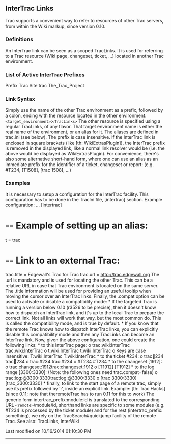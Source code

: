 ## InterTrac Links
Trac supports a convenient way to refer to resources of other Trac servers,
from within the Wiki markup, since version 0.10.
### Definitions
An InterTrac link can be seen as a scoped TracLinks. It is used for referring
to a Trac resource (Wiki page, changeset, ticket, ...) located in another Trac
environment.
### List of Active InterTrac Prefixes
Prefix Trac Site
trac   The_Trac_Project
### Link Syntax
Simply use the name of the other Trac environment as a prefix, followed by a
colon, ending with the resource located in the other environment.
`<target_environment>`:`<TracLinks>`
The other resource is specified using a regular TracLinks, of any flavor.
That target environment name is either the real name of the environment, or an
alias for it. The aliases are defined in trac.ini (see below). The prefix is
case insensitive.
If the InterTrac link is enclosed in square brackets (like [th:
WikiExtrasPlugin]), the InterTrac prefix is removed in the displayed link, like
a normal link resolver would be (i.e. the above would be displayed as
WikiExtrasPlugin).
For convenience, there's also some alternative short-hand form, where one can
use an alias as an immediate prefix for the identifier of a ticket, changeset
or report: (e.g. #T234, [T1508], [trac 1508], ...)
### Examples
It is necessary to setup a configuration for the InterTrac facility. This
configuration has to be done in the TracIni file, [intertrac] section.
Example configuration:
...
[intertrac]
# -- Example of setting up an alias:
t = trac
# -- Link to an external Trac:
trac.title = Edgewall's Trac for Trac
trac.url = http://trac.edgewall.org
The .url is mandatory and is used for locating the other Trac. This can be a
relative URL in case that Trac environment is located on the same server.
The .title information will be used for providing an useful tooltip when moving
the cursor over an InterTrac links.
Finally, the .compat option can be used to activate or disable a compatibility
mode:
    * If the targeted Trac is running a version below ​0.10 (​r3526 to be
      precise), then it doesn't know how to dispatch an InterTrac link, and
      it's up to the local Trac to prepare the correct link. Not all links will
      work that way, but the most common do. This is called the compatibility
      mode, and is true by default.
    * If you know that the remote Trac knows how to dispatch InterTrac links,
      you can explicitly disable this compatibility mode and then any TracLinks
      can become an InterTrac link.
Now, given the above configuration, one could create the following links:
    * to this InterTrac page:
          o trac:wiki:InterTrac ​trac:wiki:InterTrac
          o t:wiki:InterTrac t:wiki:InterTrac
          o Keys are case insensitive: T:wiki:InterTrac T:wiki:InterTrac
    * to the ticket #234:
          o trac:ticket:234 ​trac:ticket:234
          o trac:#234 ​trac:#234
          o #T234 #T234
    * to the changeset [1912]:
          o trac:changeset:1912 ​trac:changeset:1912
          o [T1912] [T1912]
    * to the log range [3300:3330]: (Note: the following ones need
      trac.compat=false)
          o trac:log:@3300:3330 ​trac:log:@3300:3330
          o [trac 3300:3330] ​[trac_3300:3330]
    * finally, to link to the start page of a remote trac, simply use its
      prefix followed by ':', inside an explicit link. Example: [th: Trac
      Hacks] (since 0.11; note that theremoteTrac has to run 0.11 for this to
      work)
The generic form intertrac_prefix:module:id is translated to the corresponding
URL `<remote>`/module/id, shorthand links are specific to some modules (e.g.
#T234 is processed by the ticket module) and for the rest (intertrac_prefix:
something), we rely on the TracSearch#quickjump facility of the remote Trac.
See also: TracLinks, InterWiki

Last modified on 10/16/2014 01:10:30 PM

---
 

